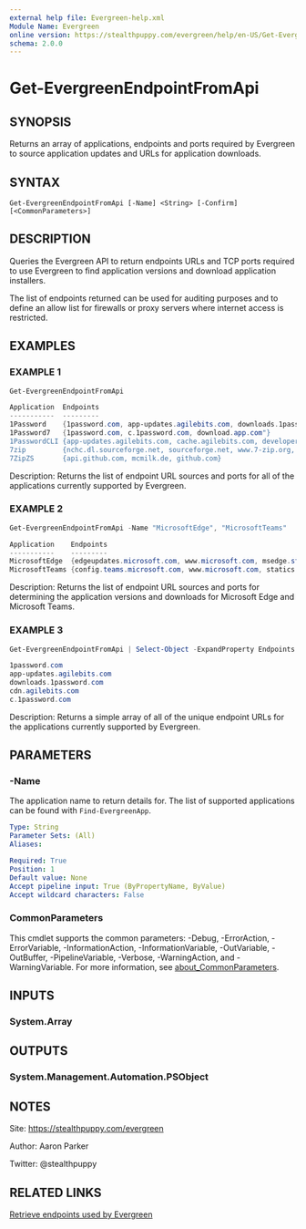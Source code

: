 ```yaml
---
external help file: Evergreen-help.xml
Module Name: Evergreen
online version: https://stealthpuppy.com/evergreen/help/en-US/Get-EvergreenEndpointFromApi/
schema: 2.0.0
---
```


# Get-EvergreenEndpointFromApi

## SYNOPSIS

Returns an array of applications, endpoints and ports required by Evergreen to source application updates and URLs for application downloads.

## SYNTAX

```
Get-EvergreenEndpointFromApi [-Name] <String> [-Confirm] [<CommonParameters>]
```

## DESCRIPTION

Queries the Evergreen API to return endpoints URLs and TCP ports required to use Evergreen to find application versions and download application installers.

The list of endpoints returned can be used for auditing purposes and to define an allow list for firewalls or proxy servers where internet access is restricted.

## EXAMPLES

### EXAMPLE 1

```powershell
Get-EvergreenEndpointFromApi

Application  Endpoints                                                                              Ports
-----------  ---------                                                                              -----
1Password    {1password.com, app-updates.agilebits.com, downloads.1password.com, cdn.agilebits.com} {443}
1Password7   {1password.com, c.1password.com, download.app.com"}                                    {443}
1PasswordCLI {app-updates.agilebits.com, cache.agilebits.com, developer.1password.com}              {443}
7zip         {nchc.dl.sourceforge.net, sourceforge.net, www.7-zip.org, versaweb.dl.sourceforge.net} {443}
7ZipZS       {api.github.com, mcmilk.de, github.com}                                                {443}
```

Description:
Returns the list of endpoint URL sources and ports for all of the applications currently supported by Evergreen.

### EXAMPLE 2

```powershell
Get-EvergreenEndpointFromApi -Name "MicrosoftEdge", "MicrosoftTeams"

Application    Endpoints                                                                              Ports
-----------    ---------                                                                              -----
MicrosoftEdge  {edgeupdates.microsoft.com, www.microsoft.com, msedge.sf.dl.delivery.mp.microsoft.com} {443}
MicrosoftTeams {config.teams.microsoft.com, www.microsoft.com, statics.teams.cdn.office.net}          {443}
```

Description:
Returns the list of endpoint URL sources and ports for determining the application versions and downloads for Microsoft Edge and Microsoft Teams.

### EXAMPLE 3

```powershell
Get-EvergreenEndpointFromApi | Select-Object -ExpandProperty Endpoints -Unique

1password.com
app-updates.agilebits.com
downloads.1password.com
cdn.agilebits.com
c.1password.com
```

Description:
Returns a simple array of all of the unique endpoint URLs for the applications currently supported by Evergreen.

## PARAMETERS

### -Name

The application name to return details for.
The list of supported applications can be found with `Find-EvergreenApp`.

```yaml
Type: String
Parameter Sets: (All)
Aliases:

Required: True
Position: 1
Default value: None
Accept pipeline input: True (ByPropertyName, ByValue)
Accept wildcard characters: False
```

### CommonParameters

This cmdlet supports the common parameters: -Debug, -ErrorAction, -ErrorVariable, -InformationAction, -InformationVariable, -OutVariable, -OutBuffer, -PipelineVariable, -Verbose, -WarningAction, and -WarningVariable. For more information, see [about_CommonParameters](http://go.microsoft.com/fwlink/?LinkID=113216).

## INPUTS

### System.Array

## OUTPUTS

### System.Management.Automation.PSObject

## NOTES

Site: https://stealthpuppy.com/evergreen

Author: Aaron Parker

Twitter: @stealthpuppy

## RELATED LINKS

[Retrieve endpoints used by Evergreen](https://stealthpuppy.com/evergreen/endpoints/)
